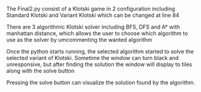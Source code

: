 The Final2.py consist of a Klotski game in 2 configuration including Standard Klotski and Variant Klotski which can be changed at line 84

There are 3 algorithmic Klotski solver including BFS, DFS and A* with manhattan distance, which allows the user to choose which algorithm to use as the solver by umcommenting the wanted algorithm

Once the python starts running, the selected algorithm started to solve the selected variant of Klotski. Sometime the window can turn black and unresponsive, but after finding the solution the window will display to tiles along with the solve button

Pressing the solve button can visualize the solution found by the algorithm.
